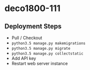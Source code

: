 # deco1800-111

## Deployment Steps
 - Pull / Checkout
 - `python3.5 manage.py makemigrations`
 - `python3.5 manage.py migrate`
 - `python3.5 manage.py collectstatic`
 - Add API key
 - Restart web server instance
